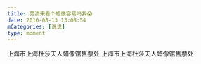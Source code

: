 ```yaml
---
title: 劳资来看个蜡像容易吗我😱
date: 2016-08-13 13:08:54
mCategories: [说说]
type: moment
---
```


<div id="pics-20160813130854"></div>

<script>
var data = [
    {"link": "2016-08-13_000012.jpeg", "type": "shuoshuo"}
];
picsRender(data, "pics-20160813130854");
</script>

上海市上海杜莎夫人蜡像馆售票处
上海市上海杜莎夫人蜡像馆售票处
